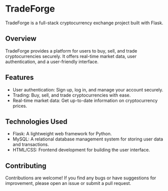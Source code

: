 # TradeForge

TradeForge is a full-stack cryptocurrency exchange project built with Flask.

## Overview

TradeForge provides a platform for users to buy, sell, and trade cryptocurrencies securely. It offers real-time market data, user authentication, and a user-friendly interface.

## Features

- User authentication: Sign up, log in, and manage your account securely.
- Trading: Buy, sell, and trade cryptocurrencies with ease.
- Real-time market data: Get up-to-date information on cryptocurrency prices.

## Technologies Used

- Flask: A lightweight web framework for Python.
- MySQL: A relational database management system for storing user data and transactions.
- HTML/CSS: Frontend development for building the user interface.

## Contributing

Contributions are welcome! If you find any bugs or have suggestions for improvement, please open an issue or submit a pull request.